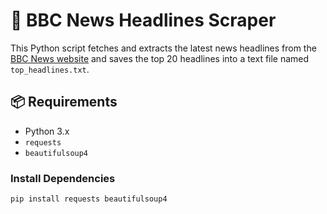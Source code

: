 # 📰 BBC News Headlines Scraper

This Python script fetches and extracts the latest news headlines from the [BBC News website](https://www.bbc.com/news) and saves the top 20 headlines into a text file named `top_headlines.txt`.

## 📦 Requirements

- Python 3.x
- `requests`
- `beautifulsoup4`

### Install Dependencies

```bash
pip install requests beautifulsoup4
